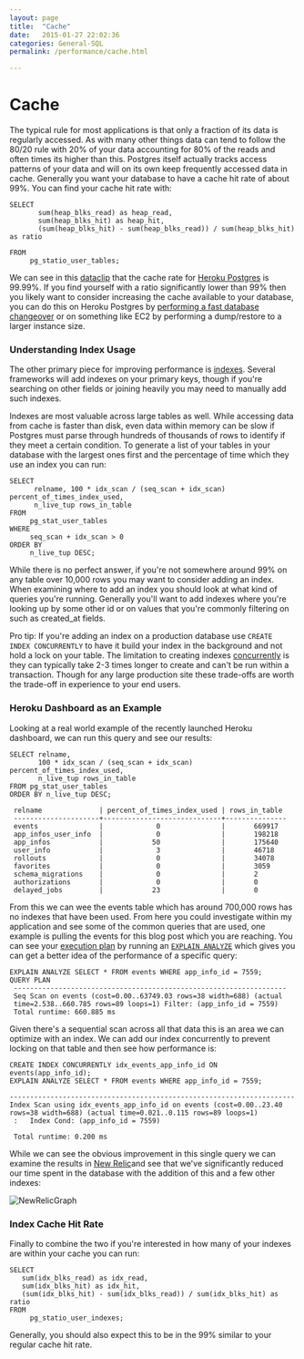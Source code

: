 ```yaml
---
layout: page
title:  "Cache"
date:   2015-01-27 22:02:36
categories: General-SQL
permalink: /performance/cache.html

---
```


Cache
=====

The typical rule for most applications is that only a fraction of its data is regularly accessed. As with many other things data can tend to follow the 80/20 rule with 20% of your data accounting for 80% of the reads and often times its higher than this. Postgres itself actually tracks access patterns of your data and will on its own keep frequently accessed data in cache. Generally you want your database to have a cache hit rate of about 99%. You can find your cache hit rate with:

    SELECT
           sum(heap_blks_read) as heap_read,
           sum(heap_blks_hit) as heap_hit,
           (sum(heap_blks_hit) - sum(heap_blks_read)) / sum(heap_blks_hit) as ratio

    FROM
         pg_statio_user_tables;

<!-- more -->

We can see in this
[dataclip](<https://postgres.heroku.com/dataclips/jfrtizxdthixfxkcdesxwesiibly>) that the cache rate for [Heroku Postgres](<https://postgres.heroku.com?utm_source=referral&utm_medium=content&utm_campaign=craigkerstiens>) is 99.99%. If you find yourself with a ratio significantly lower than 99% then you likely want to consider increasing the cache available to your database, you can do this on Heroku Postgres by [performing a fast database changeover](<https://devcenter.heroku.com/articles/fast-database-changeovers?utm_source=referral&utm_medium=content&utm_campaign=craigkerstiens>) or on something like EC2 by performing a dump/restore to a larger
instance size.

### Understanding Index Usage

The other primary piece for improving performance is [indexes](<https://devcenter.heroku.com/articles/postgresql-indexes?utm_source=referral&utm_medium=content&utm_campaign=craigkerstiens>). Several frameworks will add indexes on your primary keys, though if you're searching on other fields or joining heavily you may need to manually add such indexes.

Indexes are most valuable across large tables as well. While accessing data from cache is faster than disk, even data within memory can be slow if Postgres must parse through hundreds of thousands of rows to identify if they meet a certain condition. To generate a list of your tables in your database with the largest ones first and the percentage of time which they use an index you can run:

    SELECT
          relname, 100 * idx_scan / (seq_scan + idx_scan) percent_of_times_index_used,
          n_live_tup rows_in_table
    FROM
         pg_stat_user_tables
    WHERE
         seq_scan + idx_scan > 0
    ORDER BY
         n_live_tup DESC;

While there is no perfect answer, if you're not somewhere around 99% on any table over 10,000 rows you may want to consider adding an index. When examining where to add an index you should look at what kind of queries you're running. Generally you'll want to add indexes where you're looking up by some other id or on values that you're commonly filtering on such as created_at fields.

Pro tip: If you're adding an index on a production database use `CREATE INDEX CONCURRENTLY` to have it build your index in the background and not hold a lock on your table. The limitation to creating indexes [concurrently](<http://www.postgresql.org/docs/9.1/static/sql-createindex.html#SQL-CREATEINDEX-CONCURRENTLY>) is they can typically take 2-3 times longer to create and can't be run within a transaction. Though for any large production site these trade-offs are worth the trade-off in experience to your end users.

### Heroku Dashboard as an Example

Looking at a real world example of the recently launched Heroku dashboard, we can run this query and see our results:

    SELECT relname,
           100 * idx_scan / (seq_scan + idx_scan) percent_of_times_index_used,
           n_live_tup rows_in_table
    FROM pg_stat_user_tables
    ORDER BY n_live_tup DESC;

     relname              | percent_of_times_index_used | rows_in_table
     ---------------------+-----------------------------+---------------
     events               |             0               |       669917
     app_infos_user_info  |             0               |       198218
     app_infos            |            50               |       175640
     user_info            |             3               |       46718
     rollouts             |             0               |       34078
     favorites            |             0               |       3059
     schema_migrations    |             0               |       2
     authorizations       |             0               |       0
     delayed_jobs         |            23               |       0

From this we can wee the events table which has around 700,000 rows has no indexes that have been used. From here you could investigate within my application and see some of the common queries that are used, one example is pulling the events for this blog post which you are reaching. You can see your [execution plan](<https://postgresguide.com/performance/explain.html?utm_source=referral&utm_medium=content&utm_campaign=craigkerstiens>) by running an [`EXPLAIN ANALYZE`](<https://postgresguide.com/performance/explain.html?utm_source=referral&utm_medium=content&utm_campaign=craigkerstiens>) which gives you can get a better idea of the performance of a specific query:

    EXPLAIN ANALYZE SELECT * FROM events WHERE app_info_id = 7559;
    QUERY PLAN
     -------------------------------------------------------------------
     Seq Scan on events (cost=0.00..63749.03 rows=38 width=688) (actual
     time=2.538..660.785 rows=89 loops=1) Filter: (app_info_id = 7559)
     Total runtime: 660.885 ms

Given there's a sequential scan across all that data this is an area we can optimize with an index. We can add our index concurrently to prevent locking on that table and then see how performance is:

    CREATE INDEX CONCURRENTLY idx_events_app_info_id ON
    events(app_info_id);
    EXPLAIN ANALYZE SELECT * FROM events WHERE app_info_id = 7559;

    ----------------------------------------------------------------------
    Index Scan using idx_events_app_info_id on events (cost=0.00..23.40 rows=38 width=688) (actual time=0.021..0.115 rows=89 loops=1)
     :   Index Cond: (app_info_id = 7559)

     Total runtime: 0.200 ms

While we can see the obvious improvement in this single query we can
examine the results in [New Relic](https://elements.heroku.com/addons/newrelic)and see that we've significantly reduced our time spent in the database with the addition of this and a few other indexes:

![NewRelicGraph](<http://f.cl.ly/items/2x3g2h2220162C2M0w0r/Pasted%20Image%2010:1:12%208:55%20AM-2.png>)

### Index Cache Hit Rate

Finally to combine the two if you're interested in how many of your indexes are within your cache you can run:

    SELECT
       sum(idx_blks_read) as idx_read,
       sum(idx_blks_hit) as idx_hit,
       (sum(idx_blks_hit) - sum(idx_blks_read)) / sum(idx_blks_hit) as ratio
    FROM
         pg_statio_user_indexes;

Generally, you should also expect this to be in the 99% similar to your regular cache hit rate.
